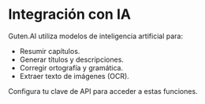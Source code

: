 # Integración con IA

Guten.AI utiliza modelos de inteligencia artificial para:

- Resumir capítulos.
- Generar títulos y descripciones.
- Corregir ortografía y gramática.
- Extraer texto de imágenes (OCR).

Configura tu clave de API para acceder a estas funciones.